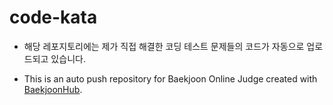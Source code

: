 # code-kata
- 해당 레포지토리에는 제가 직접 해결한 코딩 테스트 문제들의 코드가 자동으로 업로드되고 있습니다.

- This is an auto push repository for Baekjoon Online Judge created with [BaekjoonHub](https://github.com/BaekjoonHub/BaekjoonHub).
